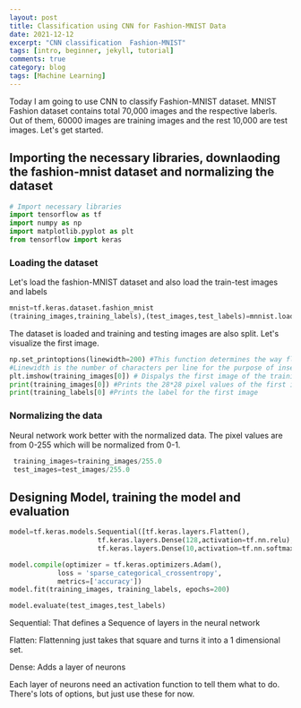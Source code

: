 ```yaml
---
layout: post
title: Classification using CNN for Fashion-MNIST Data
date: 2021-12-12
excerpt: "CNN classification  Fashion-MNIST"
tags: [intro, beginner, jekyll, tutorial]
comments: true
category: blog
tags: [Machine Learning]
---
```


<div class="message">
  Today I am going to use CNN to classify Fashion-MNIST dataset. MNIST Fashion dataset contains total 70,000 images and the respective laberls. Out of them, 60000 images are training images and the rest 10,000 are test images.
  Let's get started.
  
## Importing the necessary libraries, downlaoding the fashion-mnist dataset and normalizing the dataset
  ```python
  # Import necessary libraries
  import tensorflow as tf
  import numpy as np
  import matplotlib.pyplot as plt
  from tensorflow import keras
  ```
  ### Loading the dataset
  
  Let's load the fashion-MNIST dataset and also load the train-test images and labels
  ```python
  mnist=tf.keras.dataset.fashion_mnist
  (training_images,training_labels),(test_images,test_labels)=mnnist.load_data()
  ```
  
  The dataset is loaded and training and testing images are also split. Let's visualize the first image.
  ```python
  np.set_printoptions(linewidth=200) #This function determines the way floating point numbers, arrays and other NumPy objects are displayed.
  #Linewidth is the number of characters per line for the purpose of inserting line breaks
  plt.imshow(training_images[0]) # Dispalys the first image of the training set
  print(training_images[0]) #Prints the 28*28 pixel values of the first image
  print(training_labels[0] #Prints the label for the first image
  ```
  ### Normalizing the data
  Neural network work better with the normalized data. The pixel values are from 0-255 which will be normalized from 0-1.
 ```python
  training_images=training_images/255.0
  test_images=test_images/255.0
  ```
  ## Designing Model, training the model and evaluation
  ```python
  model=tf.keras.models.Sequential([tf.keras.layers.Flatten(),
                        tf.keras.layers.Dense(128,activation=tf.nn.relu),
                        tf.keras.layers.Dense(10,activation=tf.nn.softmax)])
  
  model.compile(optimizer = tf.keras.optimizers.Adam(),
              loss = 'sparse_categorical_crossentropy',
              metrics=['accuracy'])
  model.fit(training_images, training_labels, epochs=200)
  
  model.evaluate(test_images,test_labels)
  ```
Sequential: That defines a Sequence of layers in the neural network

Flatten: Flattenning just takes that square and turns it into a 1 dimensional set.

Dense: Adds a layer of neurons

Each layer of neurons need an activation function to tell them what to do. There's lots of options, but just use these for now.
  
  
  
  
  
  
  
  
